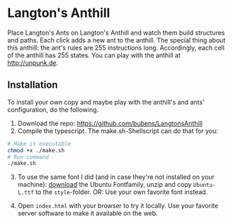 # Langton's Anthill

Place Langton's Ants on Langton's Anthill and watch them build structures and paths. Each click adds a new ant to the anthill. The special thing about this anthill: the ant's rules are 255 instructions long. Accordingly, each cell of the anthill has 255 states.
You can play with the anthill at http://unpunk.de.

## Installation

To install your own copy and maybe play with the anthill's and ants' configuration, do the following.

1. Download the repo: https://github.com/bubens/LangtonsAnthill
2. Compile the typescript. The make.sh-Shellscript can do that for you:
```bash
# Make it executable
chmod +x ./make.sh
# Run command
./make.sh
```
3. To use the same font I did (and in case they're not installed on your machine): [download](https://assets.ubuntu.com/v1/fad7939b-ubuntu-font-family-0.83.zip) the Ubuntu Fontfamily, unzip and copy ```Ubuntu-L.ttf``` to the ```style```-folder.
OR: Use your own favorite font instead.

4. Open ```index.html``` with your browser to try it locally. Use your favorite server software to make it available on the web.
